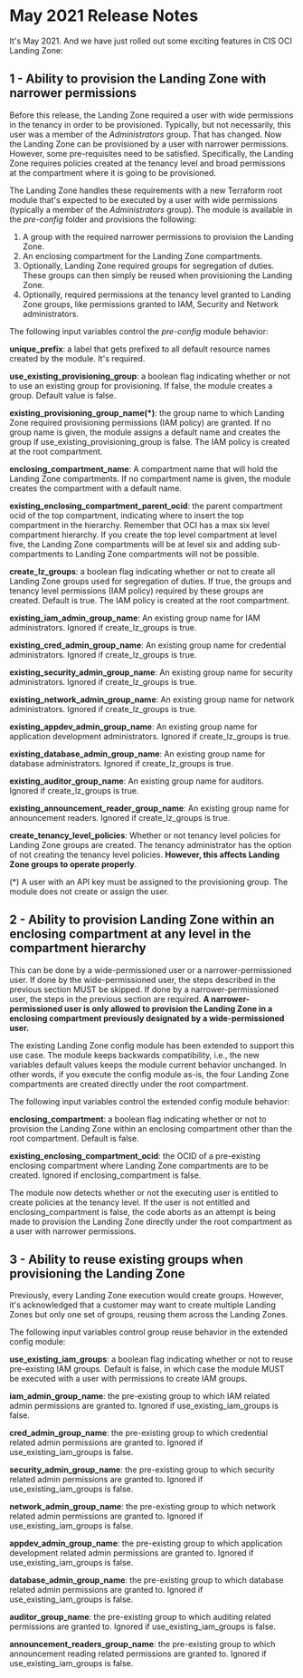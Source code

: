 # May 2021 Release Notes

It's May 2021. And we have just rolled out some exciting features in CIS OCI Landing Zone:

## 1 - Ability to provision the Landing Zone with narrower permissions

Before this release, the Landing Zone required a user with wide permissions in the tenancy in order to be provisioned. Typically, but not necessarily, this user was a member of the *Administrators* group. That has changed. Now the Landing Zone can be provisioned by a user with narrower permissions. However, some pre-requisites need to be satisfied. Specifically, the Landing Zone requires policies created at the tenancy level and broad permissions at the compartment where it is going to be provisioned. 

The Landing Zone handles these requirements with a new Terraform root module that's expected to be executed by a user with wide permissions (typically a member of the *Administrators* group). The module is available in the *pre-config* folder and provisions the following:
	
1. A group with the required narrower permissions to provision the Landing Zone.
2. An enclosing compartment for the Landing Zone compartments.
3. Optionally, Landing Zone required groups for segregation of duties. These groups can then simply be reused when provisioning the Landing Zone.
4. Optionally, required permissions at the tenancy level granted to Landing Zone groups, like permissions granted to IAM, Security and Network administrators.
	
The following input variables control the *pre-config* module behavior:
	
**unique_prefix**: a label that gets prefixed to all default resource names created by the module. It's required.
	
**use_existing_provisioning_group**: a boolean flag indicating whether or not to use an existing group for provisioning. If false, the module creates a group. Default value is false.
	
**existing_provisioning_group_name(*)**: the group name to which Landing Zone required provisioning permissions (IAM policy) are granted. If no group name is given, the module assigns a default name and creates the group if use_existing_provisioning_group is false. The IAM policy is created at the root compartment.
	
**enclosing_compartment_name**: A compartment name that will hold the Landing Zone compartments. If no compartment name is given, the module creates the compartment with a default name.
	
**existing_enclosing_compartment_parent_ocid**: the parent compartment ocid of the top compartment, indicating where to insert the top compartment in the hierarchy. Remember that OCI has a max six level compartment hierarchy. If you create the top level compartment at level five, the Landing Zone compartments will be at level six and adding sub-compartments to Landing Zone compartments will not be possible.
	
**create_lz_groups**: a boolean flag indicating whether or not to create all Landing Zone groups used for segregation of duties. If true, the groups and tenancy level permissions (IAM policy) required by these groups are created. Default is true. The IAM policy is created at the root compartment.

**existing_iam_admin_group_name**: An existing group name for IAM administrators. Ignored if create_lz_groups is true.

**existing_cred_admin_group_name**: An existing group name for credential administrators. Ignored if create_lz_groups is true.

**existing_security_admin_group_name**: An existing group name for security administrators. Ignored if create_lz_groups is true.

**existing_network_admin_group_name**: An existing group name for network administrators. Ignored if create_lz_groups is true.

**existing_appdev_admin_group_name**: An existing group name for application development administrators. Ignored if create_lz_groups is true.

**existing_database_admin_group_name**: An existing group name for database administrators. Ignored if create_lz_groups is true.

**existing_auditor_group_name**: An existing group name for auditors. Ignored if create_lz_groups is true.

**existing_announcement_reader_group_name**: An existing group name for announcement readers. Ignored if create_lz_groups is true.

**create_tenancy_level_policies**: Whether or not tenancy level policies for Landing Zone groups are created. The tenancy administrator has the option of not creating the tenancy level policies. **However, this affects Landing Zone groups to operate properly**. 
	
(*) A user with an API key must be assigned to the provisioning group. The module does not create or assign the user.
	

## 2 - Ability to provision Landing Zone within an enclosing compartment at any level in the compartment hierarchy

This can be done by a wide-permissioned user or a narrower-permissioned user. If done by the wide-permissioned user, the steps described in the previous section MUST be skipped. If done by a narrower-permissioned user, the steps in the previous section are required. **A narrower-permissioned user is only allowed to provision the Landing Zone in a enclosing compartment previously designated by a wide-permissioned user.**
	
The existing Landing Zone config module has been extended to support this use case. The module keeps backwards compatibility, i.e., the new variables default values keeps the module current behavior unchanged. In other words, if you execute the config module as-is, the four Landing Zone compartments are created directly under the root compartment.
	
The following input variables control the extended config module behavior:
	
**enclosing_compartment**: a boolean flag indicating whether or not to provision the Landing Zone within an enclosing compartment other than the root compartment. Default is false.
	
**existing_enclosing_compartment_ocid**: the OCID of a pre-existing enclosing compartment where Landing Zone compartments are to be created. Ignored if enclosing_compartment is false.
	
The module now detects whether or not the executing user is entitled to create policies at the tenancy level. If the user is not entitled and enclosing_compartment is false, the code aborts as an attempt is being made to provision the Landing Zone directly under the root compartment as a user with narrower permissions. 

## 3 - Ability to reuse existing groups when provisioning the Landing Zone

Previously, every Landing Zone execution would create groups. However, it's acknowledged that a customer may want to create multiple Landing Zones but only one set of groups, reusing them across the Landing Zones.
	
The following input variables control group reuse behavior in the extended config module:
	
**use_existing_iam_groups**: a boolean flag indicating whether or not to reuse pre-existing IAM groups. Default is false, in which case the module MUST be executed with a user with permissions to create IAM groups.
	
**iam_admin_group_name**: the pre-existing group to which IAM related admin permissions are granted to. Ignored if use_existing_iam_groups is false.
	
**cred_admin_group_name**: the pre-existing group to which credential related admin permissions are granted to. Ignored if use_existing_iam_groups is false.
	
**security_admin_group_name**: the pre-existing group to which security related admin permissions are granted to. Ignored if use_existing_iam_groups is false.
	
**network_admin_group_name**: the pre-existing group to which network related admin permissions are granted to. Ignored if use_existing_iam_groups is false.
	
**appdev_admin_group_name**: the pre-existing group to which application development related admin permissions are granted to. Ignored if use_existing_iam_groups is false.
	
**database_admin_group_name**: the pre-existing group to which database related admin permissions are granted to. Ignored if use_existing_iam_groups is false.
	
**auditor_group_name**: the pre-existing group to which auditing related permissions are granted to. Ignored if use_existing_iam_groups is false.
	
**announcement_readers_group_name**: the pre-existing group to which announcement reading related permissions are granted to. Ignored if use_existing_iam_groups is false.